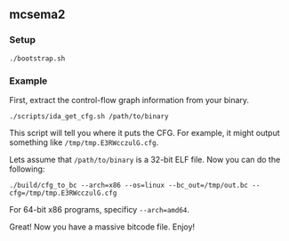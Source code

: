 ## mcsema2

### Setup

```
./bootstrap.sh
```

### Example

First, extract the control-flow graph information from your binary.

```
./scripts/ida_get_cfg.sh /path/to/binary
```

This script will tell you where it puts the CFG. For example, it might output something
like `/tmp/tmp.E3RWcczulG.cfg`.

Lets assume that `/path/to/binary` is a 32-bit ELF file. Now you can do the following:

```
./build/cfg_to_bc --arch=x86 --os=linux --bc_out=/tmp/out.bc --cfg=/tmp/tmp.E3RWcczulG.cfg
```

For 64-bit x86 programs, specificy `--arch=amd64`.

Great! Now you have a massive bitcode file. Enjoy!